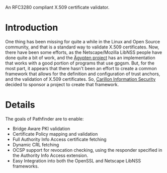 An RFC3280 compliant X.509 certificate validator.

# Introduction #

One thing has been missing for quite a while in the Linux and Open Source community, and that is a standard way to validate X.509 certificates. Now, there have been some efforts, as the Netscape/Mozilla LibNSS people have done quite a bit of work, and the [Ägypten project](http://www.gnupg.org/aegypten/) has an implementation that works with a good portion of programs that use gpgsm. But, for the most part, it appears that there hasn't been an effort to create a common framework that allows for the definition and configuration of trust anchors, and the validation of X.509 certificates. So, [Carillon Information Security](http://www.carillon.ca) decided to sponsor a project to create that framework.

# Details #

The goals of Pathfinder are to enable:

  * Bridge Aware PKI validation
  * Certificate Policy mapping and validation
  * Full Authority Info Access certificate fetching
  * Dynamic CRL fetching
  * OCSP support for revocation checking, using the responder specified in the Authority Info Access extension.
  * Easy Integration into both the OpenSSL and Netscape LibNSS frameworks.